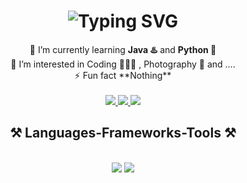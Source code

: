 
<h1 align="center">
<img src="https://readme-typing-svg.demolab.com?font=Fira+Code&weight=500&size=35&duration=4000&pause=1000&color=0096FF&center=true&vCenter=true&random=false&width=500&height=70&lines=Hi+There!%F0%9F%91%8B+;I'm+Subhamay+Debnath" alt="Typing SVG" />
</h1>
<div align="center">
🌱 I’m currently learning   <b>Java ♨️</b> and  <b>Python 🐍</b>
<br>
👀 I’m interested in Coding 👨🏻‍💻 , Photography 📸 and ....
<br>
⚡ Fun fact **Nothing**
</div>
<br>
<div align="center">
<a href="mailto:subhamaydebnath6@gmail.com">
    <img src="https://img.shields.io/badge/Gmail-333333?style=for-the-badge&logo=gmail&logoColor=red" />
  </a>
  <a href="https://www.linkedin.com/in/subhamay-debnath-041485247/" target="_blank">
    <img src="https://img.shields.io/badge/LinkedIn-0077B5?style=for-the-badge&logo=linkedin&logoColor=white" />
  </a>
  <a href="https://leetcode.com/subhamaydebnath6/" target="_blank">
      <img src="https://img.shields.io/badge/-LeetCode-FFA116?style=for-the-badge&logo=LeetCode&logoColor=black"/>
  </a>
</div>
<h2 align="center">⚒️ Languages-Frameworks-Tools ⚒️</h2>
<br>
<div align="center">
 <img src="https://skillicons.dev/icons?i=html,css,tailwind,bootstrap,js" />
  <img src="https://skillicons.dev/icons?i=nodejs,python,mongodb,mysql" /><br>
</div>
<br>
